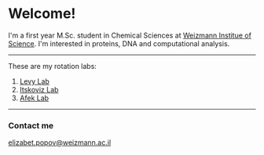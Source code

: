 # Welcome!

I'm a first year M.Sc. student in Chemical Sciences at [Weizmann Institue of Science](https://www.weizmann.ac.il/pages/).
I'm interested in proteins, DNA and computational analysis.

---

These are my rotation labs:
1. [Levy Lab](https://www.weizmann.ac.il/CSB/levy/)
2. [Itskoviz Lab](https://shalevlab.weizmann.ac.il/)
3. [Afek Lab](https://www.weizmann.ac.il/CSB/Afek/home)

---
### Contact me
elizabet.popov@weizmann.ac.il
